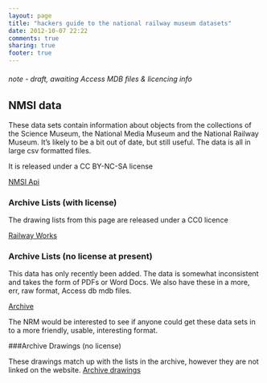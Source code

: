```yaml
---
layout: page
title: "hackers guide to the national railway museum datasets"
date: 2012-10-07 22:22
comments: true
sharing: true
footer: true
---
```


###### note - draft, awaiting Access MDB files & licencing info

## NMSI data

These data sets contain information about objects from the collections of the Science Museum, the National Media Museum and the National Railway Museum. It’s likely to be a bit out of date, but still useful. The data is all in large csv formatted files.

It is released under a CC BY-NC-SA license

[NMSI Api](http://api.sciencemuseum.org.uk/documentation/collections/)

### Archive Lists (with license) 

The drawing lists from this page are released under a CC0 licence 

[Railway Works](http://www.nrm.org.uk/ResearchAndArchive/archiveandlibrarycollections/RailwayCoWorks.aspx)

### Archive Lists (no license at present)

This data has only recently been added. The data is somewhat inconsistent and takes the form of PDFs or Word Docs. We also have these in a more, err, raw format, Access db mdb files. 

[Archive](http://www.nrm.org.uk/ResearchAndArchive/archiveandlibrarycollections)

The NRM would be interested to see if anyone could get these data sets in to a more friendly, usable, interesting format.

###Archive Drawings (no license)

These drawings match up with the lists in the archive, however they are not linked on the website.
[Archive drawings](http://www.nrm.org.uk/ResearchAndArchive/drawings)
